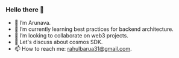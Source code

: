 ### Hello there 👋

<!--
**Arunava-Barua/Arunava-barua** is a ✨ _special_ ✨ repository because its `README.md` (this file) appears on your GitHub profile.

Here are some ideas to get you started:
-->

- 🔭 I’m Arunava.
- 🌱 I’m currently learning best practices for backend architecture.
- 👯 I’m looking to collaborate on web3 projects.
- 💬 Let's discuss about cosmos SDK.
- 📫 How to reach me: rahulbarua31@gmail.com.

